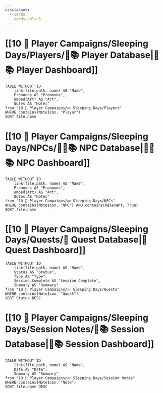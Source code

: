 ```yaml
---
cssclasses:
  - cards
  - cards-cols-5
---
```


# [[10 🧙 Player Campaigns/Sleeping Days/Players/🧙📚 Player Database|🧙📚 Player Dashboard]]
```dataview
TABLE WITHOUT ID 
	link(file.path, name) AS "Name", 
	Pronouns AS "Pronouns",
	embed(Art) AS "Art",
	Notes AS "Notes"
from "10 🧙 Player Campaigns/💤 Sleeping Days/Players"
WHERE contains(NoteIcon, "Player")
SORT file.name
```

# [[10 🧙 Player Campaigns/Sleeping Days/NPCs/👨‍🌾📚 NPC Database|👨‍🌾📚 NPC Dashboard]]
```dataview
TABLE WITHOUT ID 
	link(file.path, name) AS "Name", 
	Pronouns AS "Pronouns",
	embed(Art) AS "Art",
	Notes AS "Notes"
from "10 🧙 Player Campaigns/💤 Sleeping Days/NPCs"
WHERE contains(NoteIcon, "NPC") AND contains(Relevant, True)
SORT file.name
```

# [[10 🧙 Player Campaigns/Sleeping Days/Quests/🎯 Quest Database|🎯 Quest Dashboard]]
```dataview
TABLE WITHOUT ID 
	link(file.path, name) AS "Name",
	Status AS "Status",
	Type AS "Type",
	Session_Complete AS "Session Complete",
	Summary AS "Summary"
from "10 🧙 Player Campaigns/💤 Sleeping Days/Quests"
WHERE contains(NoteIcon, "Quest")
SORT Status DESC
```

# [[10 🧙 Player Campaigns/Sleeping Days/Session Notes/🧻📚 Session Database|🧻📚 Session Dashboard]]
```dataview
TABLE WITHOUT ID 
	link(file.path, name) AS "Name", 
	Date AS "Date",
	Summary AS "Summary"
from "10 🧙 Player Campaigns/💤 Sleeping Days/Session Notes"
WHERE contains(NoteIcon, "Note")
SORT file.name DESC
```
